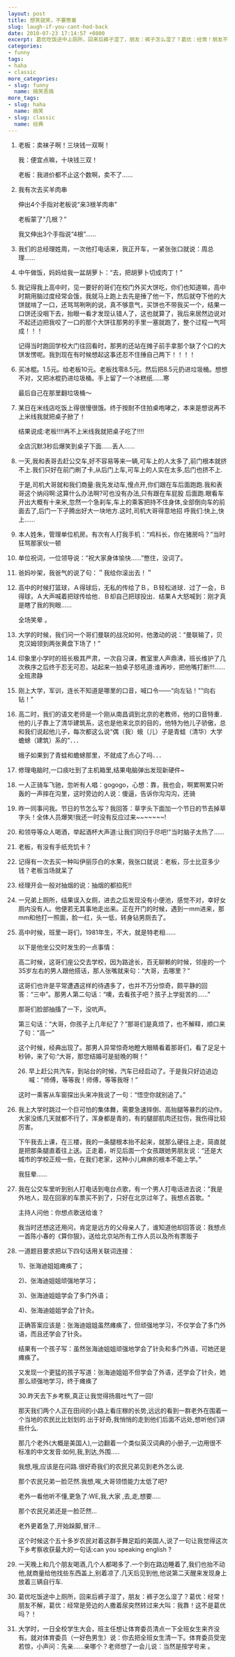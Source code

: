 ```yaml
---
layout: post
title: 想笑就笑，不要憋着
slug: laugh-if-you-cant-hod-back
date: 2010-07-23 17:14:57 +0800
excerpt: 葛优吃饭途中上厕所，回来后裤子湿了，朋友：裤子怎么湿了？葛优：经常！朋友不解，葛优：经常是旁边的人撒着尿突然转过来大叫：我靠！这不是葛优吗？！
categories:
- funny
tags:
- haha
- classic
more_categories:
- slug: funny
  name: 搞笑恶搞
more_tags:
- slug: haha
  name: 搞笑
- slug: classic
  name: 经典
---
```


1. 老板：卖袜子啊！三块钱一双啊！

	我：便宜点嘛，十块钱三双！

	老板：我进价都不止这个数啊，卖不了……


2. 我有次去买羊肉串

	伸出4个手指对老板说“来3根羊肉串”

	老板蒙了“几根？”

	我又伸出3个手指说“4根”……

3. 我们的总经理姓周，一次他打电话来，我正开车，一紧张张口就说：周总理……

4. 中午做饭，妈妈给我一盆胡萝卜：“去，把胡萝卜切成肉丁！”

5. 我记得我上高中时，见一要好的哥们在校门外买大饼吃，你们也知道嘛，高中时期用脑过度经常会饿，我就马上跑上去先是捶了他一下，然后就夺下他的大饼就啃了一口，还骂骂咧咧的说，真不够意气，买饼也不带我买一个，结果一口饼还没咽下去，抬眼一看才发现认错人了，这也就算了，我后来居然边说对不起还边把我咬了一口的那个大饼往那男的手里一塞就跑了，整个过程一气呵成！！！

	记得当时跑回学校大门往回看时，那男的还站在摊子前手拿那个缺了个口的大饼发愣呢。我到现在有时候想起这事还忍不住捶自己两下！！！！

6. 买冰棍。1.5元。给老板10元。老板找零8.5元。然后把8.5元扔进垃圾桶。想想不对，又把冰棍扔进垃圾桶。手上留了一个冰糕纸……寒

	最后自己在那里翻垃圾桶～

7. 某日在米线店吃饭上得很慢很饿。终于按耐不住拍桌咆哮之，本来是想说再不上米线我就把桌子掀了！

	结果说成:老板!!!!再不上米线我就把桌子吃了!!!!

	全店沉默3秒后爆笑到桌子下面……丢人……

8. 一天,我和表哥去赶公交车,好不容易等来一辆,可车上的人太多了,前门根本就挤不上.我们只好在前门刷了卡,从后门上车,可车上的人实在太多,后门也挤不上.

	于是,司机大哥就和我们商量:我先发动车,慢点开,你们跟在车后面跑跑.我和表哥这个纳闷啊:这算什么办法啊?可也没有办法,只有跟在车屁股 后面跑.眼看车开出大概有十来米,忽然一个急刹车,车上的乘客把持不住身体,全部倒向车的前面去了,后门一下子腾出好大一块地方.这时,司机大哥得意地招 呼我们:快上,快上......

9. 本人姓朱，管理单位机房。有次有人打我手机：“鸡科长，你在猪房吗？”当时狂骂那家伙一顿

10. 单位祝词，一位领导说：“祝大家身体愉快……”憋住，没词了。

11. 爸妈吵架，我爸气的说了句：＂我给你滚出去！＂

12. 高中的时候打篮球，Ａ得球后，无私的传给了Ｂ，Ｂ轻松进球．过了一会，Ｂ得球，Ａ大声喊着把球传给他．Ｂ却自己把球投出．结果Ａ大怒喊到：刚才真是瞎了我的狗眼……

	全场笑晕 。

13. 大学的时候，我们问一个哥们曼联的战况如何，他激动的说：“曼联输了，贝克汉姆领到两张黄盘下场了！”

14. 印象里小学时的班长极其严肃，一次自习课，教室里人声鼎沸，班长维护了几次秩序之后终于忍无可忍，站起来一拍桌子怒吼道:谁再吵，把他嘴打断!!!……全班肃静

15. 刚上大学，军训，连长不知道是哪里的口音，喊口令——“向左钻！”“向右钻！”

16. 高二时，我们的语文老师是一个刚从南昌调到北京的老教师，他的口音特重．他的儿子靠上了清华建筑系，这也是他来北京的目的，他特为他儿子骄傲，总和我们说起他儿子，每次都这么说“偶（我）蛾（儿）子是青蛙（清华）大学蟾蜍（建筑）系的”．．．

	蛾子如果到了青蛙和蟾蜍那里，不就成了点心了吗．．．

17. 修理电脑时,一口痰吐到了主机箱里,结果电脑弹出发现新硬件~

18. 一人正骑车飞驰，忽听有人唱：gogogo，心想：靠，我也会，啊累啊累只听轰的一声摔在沟里，这时旁边的人说：傻逼，告诉你沟沟沟，还骑

19. 昨一同事问我。节日的节怎么写？我回答：草字头下面加一个节日的节去掉草字头！全体人员爆笑!我还一时没有反应过来~~~~~~~!

20. 和领导等众人喝酒，举起酒杯大声道:让我们同归于尽吧!&quot;当时脑子太热了......

21. 老板，有没有手纸充饥卡？

22. 记得有一次去买一种叫伊丽莎白的水果，我张口就说：老板，莎士比亚多少钱？老板当场就呆了

23. 经理开会一般对抽烟的说：抽烟的都掐死!!

24. 一兄弟上厕所，结果误入女厕，进去之后发现没有小便池，感觉不对，幸好女厕内没有人。他便若无其事地走出来。正在开门的时候，遇到一mm进来，那mm和他打一照面，脸一红，头一低，转身钻男厕去了。

25. 高中时候，班里一哥们，1981年生，不大，就是特老相......

	以下是他坐公交时发生的一点事情：

	高二时候，这哥们座公交去学校，因为路途长，百无聊赖的时候，邻座的一个35岁左右的男人跟他搭话，那人张嘴就来句：“大哥，去哪里？”

	这哥们也许是平常遭遇这样的待遇多了，也并不万分惊奇，颇平静的回答：“三中”。那男人第二句话：“噢，去看孩子吧？孩子上学挺苦的......”

	那哥们脸部抽搐了一下，没吭声。

	第三句话：“大哥，你孩子上几年纪了？”那哥们是真烦了，也不解释，顺口来了句：“高一”

	这个时候，经典出现了。那男人异常惊奇地瞪大眼睛看着那哥们，看了足足十秒钟，来了句:“大哥，那您结婚可是挺晚的啊！”


	26. 早上赶公共汽车，到站台的时候，汽车已经启动了。于是我只好边追边喊：“师傅，等等我！师傅，等等我呀！”

	这时一乘客从车窗探出头来冲我说了一句：“悟空你就别追了。”

27. 我上大学时跳过一个巨可怕的集体舞，需要急速摔倒、高抬腿等暴烈的动作。大家没练几天就都不行了，浑身都是青的，有的腿部肌肉还拉伤，我伤得比较厉害。

	下午我去上课，在三楼，我的一条腿根本抬不起来，就那么硬往上走，简直就是把那条腿直着往上送。正走着，听见后面一个女孩跟她男朋友说：“还是大城市的学校正规一些，在我们老家，这种小儿麻痹的根本不能上学。”

	我狂晕……

28. 我在公交车里听到别人打电话到电台点歌，有一个男人打电话进去说：&quot;我是外地人，现在回家的车票买不到了，只好在北京过年了。我想点首歌。&quot;

	主持人问他：你想点歌送给谁？

	我当时还想这还用问，肯定是远方的父母亲人了，谁知道他却回答说：我想点一首陈小春的《算你狠》，送给北京站所有工作人员以及所有票贩子

29. 一道题目要求把以下四句话用关联词连接：

	1)、张海迪姐姐瘫痪了；

	2)、张海迪姐姐顽强地学习；

	3)、张海迪姐姐学会了多门外语；

	4)、张海迪姐姐学会了针灸。

	正确答案应该是：张海迪姐姐虽然瘫痪了，但顽强地学习，不仅学会了多门外语，而且还学会了针灸。

	结果有一个孩子写：虽然张海迪姐姐顽强地学会了针灸和多门外语，可她还是瘫痪了。

	又发现一个更猛的孩子写道：张海迪姐姐不但学会了外语，还学会了针灸，她那么顽强地学习，终于瘫痪了

	30.昨天去下乡考察,真正让我觉得扬眉吐气了一回!

	那天我们两个人正在田间的小路上看庄稼的长势,远远的看到一群老外在围着一个当地的农民比比划划的.出于好奇,我悄悄的走到他们后面不远处,想听他们讲些什么.

	那几个老外(大概是美国人),一边翻着一个类似英汉词典的小册子,一边用很不标准的中文发音:如何,我,到达,外围.....

	我想,哦,应该是在问路.很好奇我们的农民兄弟见到老外怎么说.

	那个农民兄弟一脸茫然.我想,唉,大哥领悟能力太低了吧?

	老外一看他听不懂,更急了:WE,我,大家 ,去,走,想要.....

	那个农民兄弟还是一脸茫然...

	老外更着急了,开始跺脚,冒汗...

	这个时候这个五十多岁农民对着这群手舞足蹈的美国人,说了一句让我觉得这次下乡考察收获最大的一句话:can you speaking english ?

31. 一天晚上和几个朋友喝酒,几个人都喝多了.一个到在路边睡着了,我们也抬不动他,就商量给他找些东西盖上,别着凉了.几天后见到他,他说第二天醒来发现身上放着三辆自行车.

32. 葛优吃饭途中上厕所，回来后裤子湿了，朋友：裤子怎么湿了？葛优：经常！朋友不解，葛优：经常是旁边的人撒着尿突然转过来大叫：我靠！这不是葛优吗？！

33. 大学时，一日全校学生大会，班主任想让体育委员清点一下全班女生来齐没有。就对体育委员（一好色男生）说：你去把全班女生清一下。体育委员受宠若惊，小声问：先亲……亲哪个？老师想了一会儿说：当然是按学号来 。


